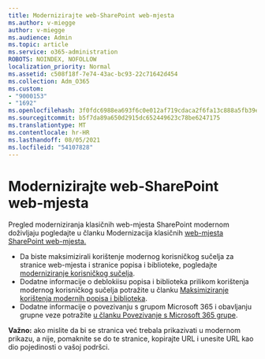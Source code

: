```yaml
---
title: Modernizirajte web-SharePoint web-mjesta
ms.author: v-miegge
author: v-miegge
ms.audience: Admin
ms.topic: article
ms.service: o365-administration
ROBOTS: NOINDEX, NOFOLLOW
localization_priority: Normal
ms.assetid: c508f18f-7e74-43ac-bc93-22c71642d454
ms.collection: Adm_O365
ms.custom:
- "9000153"
- "1692"
ms.openlocfilehash: 3f0fdc6988ea693f6c0e012af719cdaca2f6fa13c888a5fb39e35387e1a820e7
ms.sourcegitcommit: b5f7da89a650d2915dc652449623c78be6247175
ms.translationtype: MT
ms.contentlocale: hr-HR
ms.lasthandoff: 08/05/2021
ms.locfileid: "54107828"
---
```

# <a name="modernize-your-sharepoint-sites"></a>Modernizirajte web-SharePoint web-mjesta

Pregled moderniziranja klasičnih web-mjesta SharePoint modernom doživljaju pogledajte u članku Modernizacija klasičnih [web-mjesta SharePoint web-mjesta.](https://docs.microsoft.com/sharepoint/dev/transform/modernize-classic-sites)

* Da biste maksimizirali korištenje modernog korisničkog sučelja za stranice web-mjesta i stranice popisa i biblioteke, pogledajte [moderniziranje korisničkog sučelja](https://docs.microsoft.com/sharepoint/dev/transform/modernize-userinterface).
* Dodatne informacije o deblokiisu popisa i biblioteka prilikom korištenja modernog korisničkog sučelja potražite u članku [Maksimiziranje korištenja modernih popisa i biblioteka](https://docs.microsoft.com/sharepoint/dev/transform/modernize-userinterface-lists-and-libraries).
* Dodatne informacije o povezivanju s grupom Microsoft 365 i obavljanju grupne veze potražite [u članku Povezivanje s Microsoft 365 grupe](https://docs.microsoft.com/sharepoint/dev/transform/modernize-connect-to-office365-group).

**Važno:** ako mislite da bi se stranica već trebala prikazivati u modernom prikazu, a nije, pomaknite se do te stranice, kopirajte URL i unesite URL kao dio pojedinosti o vašoj podršci.
